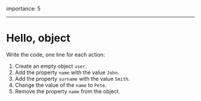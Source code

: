 importance: 5

---

# Hello, object

Write the code, one line for each action:

1. Create an empty object `user`.
2. Add the property `name` with the value `John`.
3. Add the property `surname` with the value `Smith`.
4. Change the value of the `name` to `Pete`.
5. Remove the property `name` from the object.